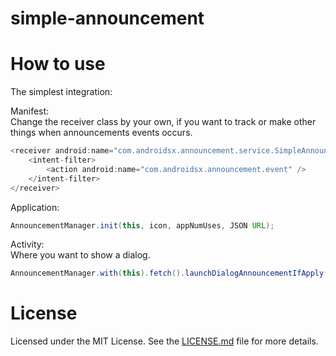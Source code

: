 # simple-announcement

How to use
==========

The simplest integration:

Manifest:<br />
Change the receiver class by your own, if you want to track or make other things when announcements events occurs.
```java
<receiver android:name="com.androidsx.announcement.service.SimpleAnnouncementReceiver">
    <intent-filter>
        <action android:name="com.androidsx.announcement.event" />
    </intent-filter>
</receiver>
```

Application:
```java
AnnouncementManager.init(this, icon, appNumUses, JSON URL);
```

Activity:<br />
Where you want to show a dialog.
```java
AnnouncementManager.with(this).fetch().launchDialogAnnouncementIfApply(this, getFragmentManager());
```

License
=======

Licensed under the MIT License. See the [LICENSE.md](LICENSE.md) file for more details.
